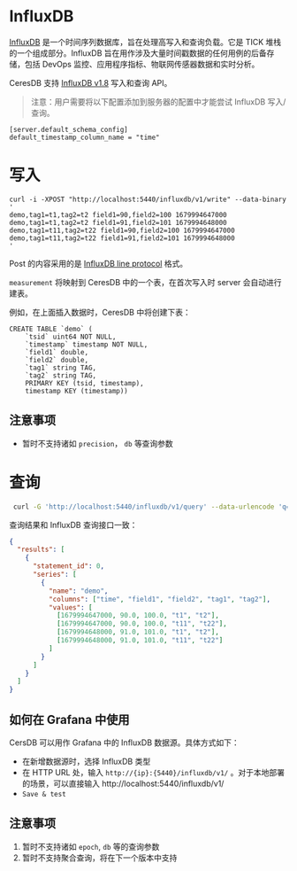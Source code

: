 # InfluxDB

[InfluxDB](https://www.influxdata.com/products/influxdb-overview/) 是一个时间序列数据库，旨在处理高写入和查询负载。它是 TICK 堆栈的一个组成部分。InfluxDB 旨在用作涉及大量时间戳数据的任何用例的后备存储，包括 DevOps 监控、应用程序指标、物联网传感器数据和实时分析。

CeresDB 支持 [InfluxDB v1.8](https://docs.influxdata.com/influxdb/v1.8/tools/api/#influxdb-1x-http-endpoints) 写入和查询 API。

> 注意：用户需要将以下配置添加到服务器的配置中才能尝试 InfluxDB 写入/查询。

```
[server.default_schema_config]
default_timestamp_column_name = "time"
```

# 写入

```
curl -i -XPOST "http://localhost:5440/influxdb/v1/write" --data-binary '
demo,tag1=t1,tag2=t2 field1=90,field2=100 1679994647000
demo,tag1=t1,tag2=t2 field1=91,field2=101 1679994648000
demo,tag1=t11,tag2=t22 field1=90,field2=100 1679994647000
demo,tag1=t11,tag2=t22 field1=91,field2=101 1679994648000
'
```

Post 的内容采用的是 [InfluxDB line protocol](https://docs.influxdata.com/influxdb/v1.8/write_protocols/line_protocol_reference/) 格式。

`measurement` 将映射到 CeresDB 中的一个表，在首次写入时 server 会自动进行建表。

例如，在上面插入数据时，CeresDB 中将创建下表：

```
CREATE TABLE `demo` (
    `tsid` uint64 NOT NULL,
    `timestamp` timestamp NOT NULL,
    `field1` double,
    `field2` double,
    `tag1` string TAG,
    `tag2` string TAG,
    PRIMARY KEY (tsid, timestamp),
    timestamp KEY (timestamp))
```

## 注意事项

- 暂时不支持诸如 `precision`， `db` 等查询参数

# 查询

```sh
 curl -G 'http://localhost:5440/influxdb/v1/query' --data-urlencode 'q=SELECT * FROM "demo"'
```

查询结果和 InfluxDB 查询接口一致：

```json
{
  "results": [
    {
      "statement_id": 0,
      "series": [
        {
          "name": "demo",
          "columns": ["time", "field1", "field2", "tag1", "tag2"],
          "values": [
            [1679994647000, 90.0, 100.0, "t1", "t2"],
            [1679994647000, 90.0, 100.0, "t11", "t22"],
            [1679994648000, 91.0, 101.0, "t1", "t2"],
            [1679994648000, 91.0, 101.0, "t11", "t22"]
          ]
        }
      ]
    }
  ]
}
```

## 如何在 Grafana 中使用

CersDB 可以用作 Grafana 中的 InfluxDB 数据源。具体方式如下：

- 在新增数据源时，选择 InfluxDB 类型
- 在 HTTP URL 处，输入 `http://{ip}:{5440}/influxdb/v1/` 。对于本地部署的场景，可以直接输入 http://localhost:5440/influxdb/v1/
- `Save & test`

## 注意事项

1. 暂时不支持诸如 `epoch`, `db` 等的查询参数
2. 暂时不支持聚合查询，将在下一个版本中支持
